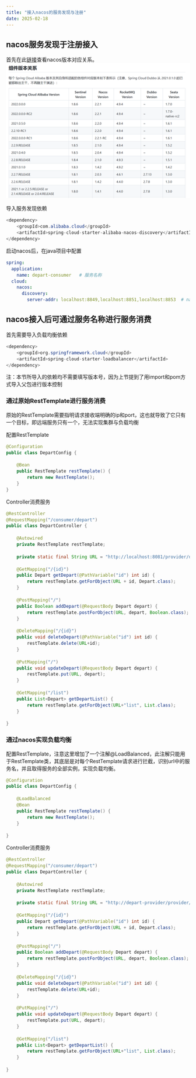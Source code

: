 ```yaml
---
title: "接入nacos的服务发现与注册"
date: 2025-02-18
---
```


## nacos服务发现于注册接入
首先在此[链接](https://github.com/alibaba/spring-cloud-alibaba/wiki/%E7%89%88%E6%9C%AC%E8%AF%B4%E6%98%8E?spm=5238cd80.5e8a737d.0.0.460f7e84BZ96BF)查看nacos版本对应关系。
![版本对应](img/2025-02-18-SpringCloudAlibaba-02.jpg)

导入服务发现依赖
```java
<dependency>
    <groupId>com.alibaba.cloud</groupId>
    <artifactId>spring-cloud-starter-alibaba-nacos-discovery</artifactId>
</dependency>
```

启动nacos后，在java项目中配置
```yml
spring:
  application:
    name: depart-consumer   # 服务名称
  cloud:
    nacos:
      discovery:
        server-addr: localhost:8849,localhost:8851,localhost:8853  # nacos地址,若nacos以集群方式启动可以写多个，否则写一个即可
```

## nacos接入后可通过服务名称进行服务消费
首先需要导入负载均衡依赖
```java
<dependency>
    <groupId>org.springframework.cloud</groupId>
    <artifactId>spring-cloud-starter-loadbalancer</artifactId>
</dependency>
```

注：本节所导入的依赖均不需要填写版本号，因为上节提到了用import和pom方式导入父包进行版本控制

### 通过原始RestTemplate进行服务消费
原始的RestTemplate需要指明请求接收端明确的ip和port，这也就导致了它只有一个目标，即远端服务只有一个，无法实现集群与负载均衡

配置RestTemplate
```java
@Configuration
public class DepartConfig {

    @Bean
    public RestTemplate restTemplate() {
        return new RestTemplate();
    }
}
```

Controller消费服务
```java
@RestController
@RequestMapping("/consumer/depart")
public class DepartController {

    @Autowired
    private RestTemplate restTemplate;

    private static final String URL = "http://localhost:8081/provider/depart/";

    @GetMapping("/{id}")
    public Depart getDepart(@PathVariable("id") int id) {
        return restTemplate.getForObject(URL + id, Depart.class);
    }

    @PostMapping("/")
    public Boolean addDepart(@RequestBody Depart depart) {
        return restTemplate.postForObject(URL, depart, Boolean.class);
    }

    @DeleteMapping("/{id}")
    public void deleteDepart(@PathVariable("id") int id) {
        restTemplate.delete(URL+id);
    }

    @PutMapping("/")
    public void updateDepart(@RequestBody Depart depart) {
        restTemplate.put(URL, depart);
    }

    @GetMapping("/list")
    public List<Depart> getDepartList() {
        return restTemplate.getForObject(URL+"list", List.class);
    }

}
```

### 通过nacos实现负载均衡

配置RestTemplate，注意这里增加了一个注解@LoadBalanced，此注解只能用于RestTemplate类，其底层是对每个RestTemplate请求进行拦截，识别url中的服务名，并且取得服务的全部实例，实现负载均衡。
```java
@Configuration
public class DepartConfig {

    @LoadBalanced
    @Bean
    public RestTemplate restTemplate() {
        return new RestTemplate();
    }

}
```

Controller消费服务
```java
@RestController
@RequestMapping("/consumer/depart")
public class DepartController {

    @Autowired
    private RestTemplate restTemplate;

    private static final String URL = "http://depart-provider/provider/depart/";

    @GetMapping("/{id}")
    public Depart getDepart(@PathVariable("id") int id) {
        return restTemplate.getForObject(URL + id, Depart.class);
    }

    @PostMapping("/")
    public Boolean addDepart(@RequestBody Depart depart) {
        return restTemplate.postForObject(URL, depart, Boolean.class);
    }

    @DeleteMapping("/{id}")
    public void deleteDepart(@PathVariable("id") int id) {
        restTemplate.delete(URL+id);
    }

    @PutMapping("/")
    public void updateDepart(@RequestBody Depart depart) {
        restTemplate.put(URL, depart);
    }

    @GetMapping("/list")
    public List<Depart> getDepartList() {
        return restTemplate.getForObject(URL+"list", List.class);
    }

}
```
